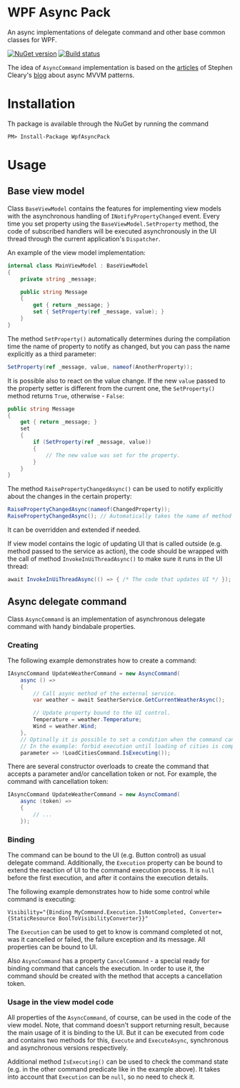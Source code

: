 # WPF Async Pack
An async implementations of delegate command and other base common classes for WPF.

[![NuGet version](https://badge.fury.io/nu/WpfAsyncPack.svg)](https://badge.fury.io/nu/WpfAsyncPack)
[![Build status](https://ci.appveyor.com/api/projects/status/03gk0y53ccsa4aqq?svg=true)](https://ci.appveyor.com/project/kirmir/wpfasyncpack)

The idea of ```AsyncCommand``` implementation is based on the [articles](https://msdn.microsoft.com/en-us/magazine/dn630647.aspx) of Stephen Cleary's [blog](http://blog.stephencleary.com/) about async MVVM patterns.

# Installation

Th package is available through the NuGet by running the command

```
PM> Install-Package WpfAsyncPack
```

# Usage

## Base view model

Class ```BaseViewModel``` contains the features for implementing view models with the asynchronous handling of ```INotifyPropertyChanged``` event. Every time you set property using the ```BaseViewModel.SetProperty``` method, the code of subscribed handlers will be executed asynchronously in the UI thread through the current application's ```Dispatcher```.

An example of the view model implementation:

```csharp
internal class MainViewModel : BaseViewModel
{
    private string _message;

    public string Message
    {
        get { return _message; }
        set { SetProperty(ref _message, value); }
    }
}
```

The method ```SetProperty()``` automatically determines during the compilation time the name of property to notify as changed, but you can pass the name explicitly as a third parameter:

```csharp
SetProperty(ref _message, value, nameof(AnotherProperty));
```

It is possible also to react on the value change. If the new ```value``` passed to the property setter is different from the current one, the ```SetProperty()``` method returns ```True```, otherwise - ```False```:

```csharp
public string Message
{
    get { return _message; }
    set
    {
        if (SetProperty(ref _message, value))
        {
            // The new value was set for the property.
        }
    }
}
```

The method ```RaisePropertyChangedAsync()``` can be used to notify explicitly about the changes in the certain property:

```csharp
RaisePropertyChangedAsync(nameof(ChangedProperty));
RaisePropertyChangedAsync(); // Automatically takes the name of method or property that calls it.
```

It can be overridden and extended if needed.

If view model contains the logic of updating UI that is called outside (e.g. method passed to the service as action), the code should be wrapped with the call of method ```InvokeInUiThreadAsync()``` to make sure it runs in the UI thread:

```csharp
await InvokeInUiThreadAsync(() => { /* The code that updates UI */ });
```

## Async delegate command

Class ```AsyncCommand``` is an implementation of asynchronous delegate command with handy bindabale properties.

### Creating

The following example demonstrates how to create a command:

```csharp
IAsyncCommand UpdateWeatherCommand = new AsyncCommand(
    async () =>
    {
        // Call async method of the external service.
        var weather = await SeatherService.GetCurrentWeatherAsync();

        // Update property bound to the UI control.
        Temperature = weather.Temperature;
        Wind = weather.Wind;
    },
    // Optinally it is possible to set a condition when the command can be executed.
    // In the example: forbid execution until loading of cities is completed.
    parameter => !LoadCitiesCommand.IsExecuting());
```

There are several constructor overloads to create the command that accepts a parameter and/or cancellation token or not.
For example, the command with cancellation token:

```csharp
IAsyncCommand UpdateWeatherCommand = new AsyncCommand(
    async (token) =>
    {
        // ...
    });
```

### Binding

The command can be bound to the UI (e.g. Button control) as usual delegate command. Additionally, the ```Execution``` property can be bound to extend the reaction of UI to the command execution process. It is ```null``` before the first execution, and after it contains the execution details.

The following example demonstrates how to hide some control while command is executing:

```xaml
Visibility="{Binding MyCommand.Execution.IsNotCompleted, Converter={StaticResource BoolToVisibilityConverter}}"
```

The ```Execution``` can be used to get to know is command completed ot not, was it cancelled or failed, the failure exception and its message. All properties can be bound to UI.

Also ```AsyncCommand``` has a property ```CancelCommand``` - a special ready for binding command that cancels the execution. In order to use it, the command should be created with the method that accepts a cancellation token.

### Usage in the view model code

All properties of the ```AsyncCommand```, of course, can be used in the code of the view model. Note, that command doesn't support returning result, because the main usage of it is binding to the UI. But it can be executed from code and contains two methods for this, ```Execute``` and ```ExecuteAsync```, synchronous and asynchronous versions respectively.

Additional method ```IsExecuting()``` can be used to check the command state (e.g. in the other command predicate like in the example above). It takes into account that ```Execution``` can be ```null```, so no need to check it.
